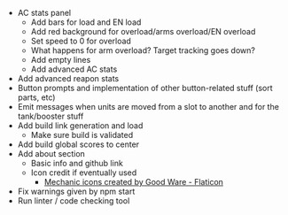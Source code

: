 * AC stats panel
	* Add bars for load and EN load
	* Add red background for overload/arms overload/EN overload
	* Set speed to 0 for overload
	* What happens for arm overload? Target tracking goes down?
	* Add empty lines
	* Add advanced AC stats
* Add advanced reapon stats
* Button prompts and implementation of other button-related stuff (sort parts, etc)
* Emit messages when units are moved from a slot to another and for the tank/booster stuff
* Add build link generation and load
	* Make sure build is validated
* Add build global scores to center
* Add about section
	* Basic info and github link
	* Icon credit if eventually used
		* <a href="https://www.flaticon.com/free-icons/mechanic" title="mechanic icons">Mechanic icons created by Good Ware - Flaticon</a>
* Fix warnings given by npm start
* Run linter / code checking tool